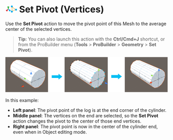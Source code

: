 # ![Set Pivot icon](images/icons/SetPivot.png) Set Pivot (Vertices)

Use the __Set Pivot__ action to move the pivot point of this Mesh to the average center of the selected vertices.

> **Tip:** You can also launch this action with the **Ctrl/Cmd+J** shortcut, or from the ProBuilder menu (**Tools** > **ProBuilder** > **Geometry** > **Set Pivot**). 



![Centering the pivot on selected Vertex points](images/Vert_SetPivot.png)

In this example:
* **Left panel**: The pivot point of the log is at the end corner of the cylinder.
* **Middle panel**: The vertices on the end are selected, so the **Set Pivot** action changes the pivot to the center of those end vertices.
* **Right panel**: The pivot point is now in the center of the cylinder end, even when in Object editing mode.
